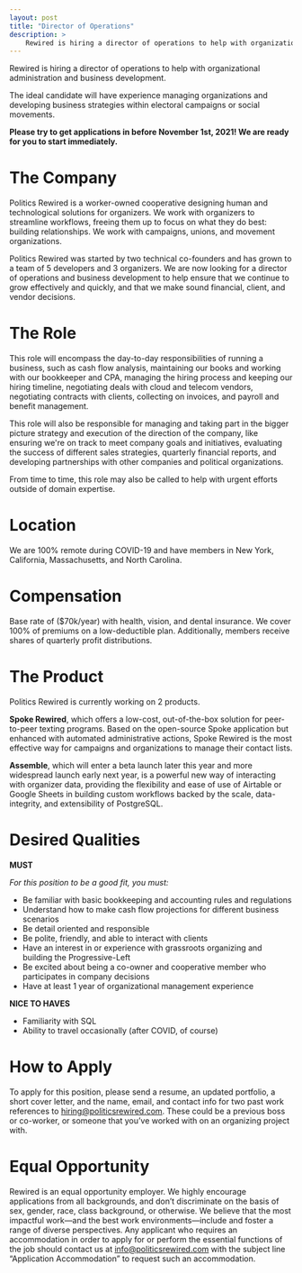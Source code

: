 ```yaml
---
layout: post
title: "Director of Operations"
description: >
	Rewired is hiring a director of operations to help with organizational administration and business development.
---
```


Rewired is hiring a director of operations to help with organizational administration and business development.

The ideal candidate will have experience managing organizations and developing business strategies within electoral campaigns or social movements.

**Please try to get applications in before November 1st, 2021! We are ready for you to start immediately.**

# The Company

Politics Rewired is a worker-owned cooperative designing human and technological solutions for organizers. We work with organizers to streamline workflows, freeing them up to focus on what they do best: building relationships. We work with campaigns, unions, and movement organizations.

Politics Rewired was started by two technical co-founders and has grown to a team of 5 developers and 3 organizers. We are now looking for a director of operations and business development to help ensure that we continue to grow effectively and quickly, and that we make sound financial, client, and vendor decisions.

# The Role

This role will encompass the day-to-day responsibilities of running a business, such as cash flow analysis, maintaining our books and working with our bookkeeper and CPA, managing the hiring process and keeping our hiring timeline, negotiating deals with cloud and telecom vendors, negotiating contracts with clients, collecting on invoices, and payroll and benefit management.

This role will also be responsible for managing and taking part in the bigger picture strategy and execution of the direction of the company, like ensuring we're on track to meet company goals and initiatives, evaluating the success of different sales strategies, quarterly financial reports, and developing partnerships with other companies and political organizations.

From time to time, this role may also be called to help with urgent efforts outside of domain expertise.

# **Location**

We are 100% remote during COVID-19 and have members in New York, California, Massachusetts, and North Carolina.

# **Compensation**

Base rate of ($70k/year) with health, vision, and dental insurance. We cover 100% of premiums on a low-deductible plan. Additionally, members receive shares of quarterly profit distributions.

# The Product

Politics Rewired is currently working on 2 products.

**Spoke Rewired**, which offers a low-cost, out-of-the-box solution for peer-to-peer texting programs. Based on the open-source Spoke application but enhanced with automated administrative actions, Spoke Rewired is the most effective way for campaigns and organizations to manage their contact lists.

**Assemble**, which will enter a beta launch later this year and more widespread launch early next year, is a powerful new way of interacting with organizer data, providing the flexibility and ease of use of Airtable or Google Sheets in building custom workflows backed by the scale, data-integrity, and extensibility of PostgreSQL.

# Desired Qualities

**MUST**

_For this position to be a good fit, you must:_

- Be familiar with basic bookkeeping and accounting rules and regulations
- Understand how to make cash flow projections for different business scenarios
- Be detail oriented and responsible
- Be polite, friendly, and able to interact with clients
- Have an interest in or experience with grassroots organizing and building the Progressive-Left
- Be excited about being a co-owner and cooperative member who participates in company decisions
- Have at least 1 year of organizational management experience

**NICE TO HAVES**

- Familiarity with SQL
- Ability to travel occasionally (after COVID, of course)

# How to Apply

To apply for this position, please send a resume, an updated portfolio, a short cover letter, and the name, email, and contact info for two past work references to hiring@politicsrewired.com. These could be a previous boss or co-worker, or someone that you’ve worked with on an organizing project with.

# Equal Opportunity

Rewired is an equal opportunity employer. We highly encourage applications from all backgrounds, and don’t discriminate on the basis of sex, gender, race, class background, or otherwise. We believe that the most impactful work—and the best work environments—include and foster a range of diverse perspectives. Any applicant who requires an accommodation in order to apply for or perform the essential functions of the job should contact us at info@politicsrewired.com with the subject line “Application Accommodation” to request such an accommodation.
